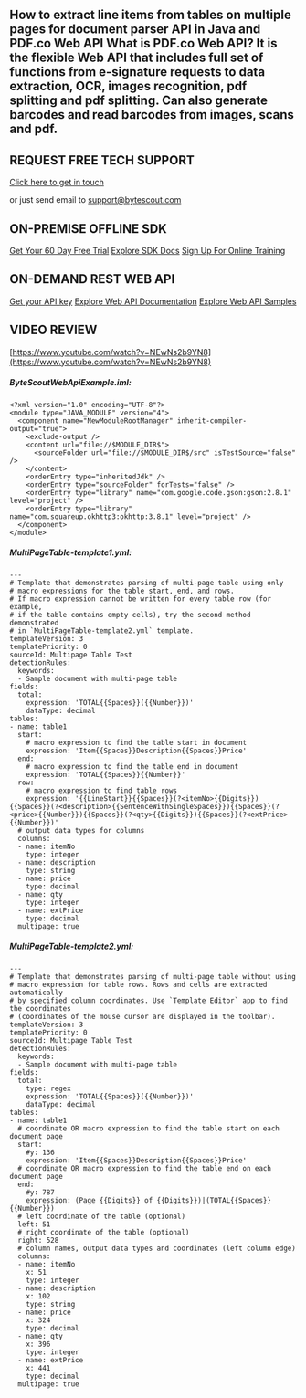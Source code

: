 ## How to extract line items from tables on multiple pages for document parser API in Java and PDF.co Web API What is PDF.co Web API? It is the flexible Web API that includes full set of functions from e-signature requests to data extraction, OCR, images recognition, pdf splitting and pdf splitting. Can also generate barcodes and read barcodes from images, scans and pdf.

## REQUEST FREE TECH SUPPORT

[Click here to get in touch](https://bytescout.zendesk.com/hc/en-us/requests/new?subject=PDF.co%20Web%20API%20Question)

or just send email to [support@bytescout.com](mailto:support@bytescout.com?subject=PDF.co%20Web%20API%20Question) 

## ON-PREMISE OFFLINE SDK 

[Get Your 60 Day Free Trial](https://bytescout.com/download/web-installer?utm_source=github-readme)
[Explore SDK Docs](https://bytescout.com/documentation/index.html?utm_source=github-readme)
[Sign Up For Online Training](https://academy.bytescout.com/)


## ON-DEMAND REST WEB API

[Get your API key](https://pdf.co/documentation/api?utm_source=github-readme)
[Explore Web API Documentation](https://pdf.co/documentation/api?utm_source=github-readme)
[Explore Web API Samples](https://github.com/bytescout/ByteScout-SDK-SourceCode/tree/master/PDF.co%20Web%20API)

## VIDEO REVIEW

[https://www.youtube.com/watch?v=NEwNs2b9YN8](https://www.youtube.com/watch?v=NEwNs2b9YN8)




<!-- code block begin -->

##### **ByteScoutWebApiExample.iml:**
    
```
<?xml version="1.0" encoding="UTF-8"?>
<module type="JAVA_MODULE" version="4">
  <component name="NewModuleRootManager" inherit-compiler-output="true">
    <exclude-output />
    <content url="file://$MODULE_DIR$">
      <sourceFolder url="file://$MODULE_DIR$/src" isTestSource="false" />
    </content>
    <orderEntry type="inheritedJdk" />
    <orderEntry type="sourceFolder" forTests="false" />
    <orderEntry type="library" name="com.google.code.gson:gson:2.8.1" level="project" />
    <orderEntry type="library" name="com.squareup.okhttp3:okhttp:3.8.1" level="project" />
  </component>
</module>
```

<!-- code block end -->    

<!-- code block begin -->

##### **MultiPageTable-template1.yml:**
    
```
---
# Template that demonstrates parsing of multi-page table using only 
# macro expressions for the table start, end, and rows.
# If macro expression cannot be written for every table row (for example, 
# if the table contains empty cells), try the second method demonstrated 
# in `MultiPageTable-template2.yml` template.
templateVersion: 3
templatePriority: 0
sourceId: Multipage Table Test
detectionRules:
  keywords:
  - Sample document with multi-page table
fields:
  total:
    expression: 'TOTAL{{Spaces}}({{Number}})'
    dataType: decimal
tables:
- name: table1
  start:
    # macro expression to find the table start in document
    expression: 'Item{{Spaces}}Description{{Spaces}}Price'
  end:
    # macro expression to find the table end in document
    expression: 'TOTAL{{Spaces}}{{Number}}'
  row:
    # macro expression to find table rows
    expression: '{{LineStart}}{{Spaces}}(?<itemNo>{{Digits}}){{Spaces}}(?<description>{{SentenceWithSingleSpaces}}){{Spaces}}(?<price>{{Number}}){{Spaces}}(?<qty>{{Digits}}){{Spaces}}(?<extPrice>{{Number}})'
  # output data types for columns
  columns: 
  - name: itemNo
    type: integer
  - name: description
    type: string
  - name: price
    type: decimal
  - name: qty
    type: integer
  - name: extPrice
    type: decimal
  multipage: true
```

<!-- code block end -->    

<!-- code block begin -->

##### **MultiPageTable-template2.yml:**
    
```
---
# Template that demonstrates parsing of multi-page table without using 
# macro expression for table rows. Rows and cells are extracted automatically 
# by specified column coordinates. Use `Template Editor` app to find the coordinates 
# (coordinates of the mouse cursor are displayed in the toolbar).
templateVersion: 3
templatePriority: 0
sourceId: Multipage Table Test
detectionRules:
  keywords:
  - Sample document with multi-page table
fields:
  total:
    type: regex
    expression: 'TOTAL{{Spaces}}({{Number}})'
    dataType: decimal
tables:
- name: table1
  # coordinate OR macro expression to find the table start on each document page
  start:
    #y: 136
    expression: 'Item{{Spaces}}Description{{Spaces}}Price'
  # coordinate OR macro expression to find the table end on each document page
  end:
    #y: 787
    expression: (Page {{Digits}} of {{Digits}})|(TOTAL{{Spaces}}{{Number}})
  # left coordinate of the table (optional)
  left: 51
  # right coordinate of the table (optional)
  right: 528
  # column names, output data types and coordinates (left column edge)
  columns: 
  - name: itemNo
    x: 51
    type: integer
  - name: description
    x: 102
    type: string
  - name: price
    x: 324
    type: decimal
  - name: qty
    x: 396
    type: integer
  - name: extPrice
    x: 441
    type: decimal
  multipage: true
```

<!-- code block end -->